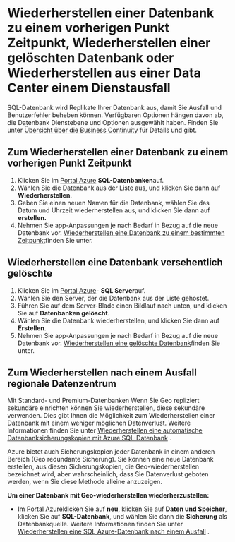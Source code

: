 <properties
    pageTitle="Behandeln von Problemen mit sichern und Wiederherstellen von mit Azure SQL-Datenbank"
    description="Informationen Sie zum Wiederherstellen einer Datenbank Cloud von Fehlern und Ausfall Sicherungskopien und Replikate in Azure SQL-Datenbank verwenden."
    services="sql-database"
    documentationCenter=""
    authors="dalechen"
    manager="felixwu"
    editor=""/>

<tags
    ms.service="sql-database"
    ms.workload="data-management"
    ms.tgt_pltfrm="na"
    ms.devlang="na"
    ms.topic="article"
    ms.date="08/31/2016"
    ms.author="daleche"/>

# <a name="restore-a-database-to-a-previous-point-in-time-restore-a-deleted-database-or-recover-from-a-data-center-outage"></a>Wiederherstellen einer Datenbank zu einem vorherigen Punkt Zeitpunkt, Wiederherstellen einer gelöschten Datenbank oder Wiederherstellen aus einer Data Center einem Dienstausfall

SQL-Datenbank wird Replikate Ihrer Datenbank aus, damit Sie Ausfall und Benutzerfehler beheben können. Verfügbaren Optionen hängen davon ab, die Datenbank Dienstebene und Optionen ausgewählt haben. Finden Sie unter [Übersicht über die Business Continuity](sql-database-business-continuity.md) für Details und gibt.

## <a name="to-restore-a-database-to-a-previous-point-in-time"></a>Zum Wiederherstellen einer Datenbank zu einem vorherigen Punkt Zeitpunkt
1.  Klicken Sie im [Portal Azure](https://azure.microsoft.com/) **SQL-Datenbanken**auf.
2.  Wählen Sie die Datenbank aus der Liste aus, und klicken Sie dann auf **Wiederherstellen**.
3.  Geben Sie einen neuen Namen für die Datenbank, wählen Sie das Datum und Uhrzeit wiederherstellen aus, und klicken Sie dann auf **erstellen.**
4.  Nehmen Sie app-Anpassungen je nach Bedarf in Bezug auf die neue Datenbank vor. [Wiederherstellen eine Datenbank zu einem bestimmten Zeitpunkt](sql-database-recovery-using-backups.md#point-in-time-restore)finden Sie unter.

## <a name="to-restore-an-accidentally-deleted-database"></a>Wiederherstellen eine Datenbank versehentlich gelöschte
1.  Klicken Sie im [Portal Azure](https://azure.microsoft.com/)- **SQL Server**auf.
2.  Wählen Sie den Server, der die Datenbank aus der Liste gehostet.
3.  Führen Sie auf dem Server-Blade einen Bildlauf nach unten, und klicken Sie auf **Datenbanken gelöscht**.
4.  Wählen Sie die Datenbank wiederherstellen, und klicken Sie dann auf **Erstellen**.
5.  Nehmen Sie app-Anpassungen je nach Bedarf in Bezug auf die neue Datenbank vor. [Wiederherstellen eine gelöschte Datenbank](sql-database-recovery-using-backups.md#deleted-database-restore)finden Sie unter.

## <a name="to-recover-from-a-regional-datacenter-outage"></a>Zum Wiederherstellen nach einem Ausfall regionale Datenzentrum
Mit Standard- und Premium-Datenbanken Wenn Sie Geo repliziert sekundäre einrichten können Sie wiederherstellen, diese sekundäre verwenden. Dies gibt Ihnen die Möglichkeit zum Wiederherstellen einer Datenbank mit einem weniger möglichen Datenverlust. Weitere Informationen finden Sie unter [Wiederherstellen eine automatische Datenbanksicherungskopien mit Azure SQL-Datenbank](sql-database-disaster-recovery.md) .

Azure bietet auch Sicherungskopien jeder Datenbank in einem anderen Bereich (Geo redundante Sicherung). Sie können eine neue Datenbank erstellen, aus diesen Sicherungskopien, die Geo-wiederherstellen bezeichnet wird, aber wahrscheinlich, dass Sie Datenverlust geboten werden, wenn Sie diese Methode alleine anzuzeigen.

**Um einer Datenbank mit Geo-wiederherstellen wiederherzustellen:**

- Im [Portal Azure](https://azure.microsoft.com/)klicken Sie auf **neu**, klicken Sie auf **Daten und Speicher**, klicken Sie auf **SQL-Datenbank**, und wählen Sie dann die **Sicherung** als Datenbankquelle. Weitere Informationen finden Sie unter [Wiederherstellen eine SQL Azure-Datenbank nach einem Ausfall](sql-database-disaster-recovery.md) .